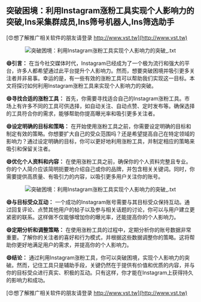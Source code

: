 ## **突破困境：利用Instagram涨粉工具实现个人影响力的突破,Ins采集群成员,Ins筛号机器人,Ins筛选助手**

[😍想了解推广相关软件的朋友请登录 http://www.vst.tw](http://www.vst.tw)

 <center><img src="https://vst.tw/MP4/tuiguang/png/6.png" alt="突破困境：利用Instagram涨粉工具实现个人影响力的突破_.txt"></center>

**😄引言：**
在当今社交媒体时代，Instagram已经成为了一个极为流行和强大的平台，许多人都希望通过此平台提升个人影响力。然而，想要突破困境并吸引更多关注者并非易事。幸运的是，有一些有效的涨粉工具可以帮助我们实现这一目标。本文将探讨如何利用Instagram涨粉工具来实现个人影响力的突破。

**😄寻找合适的涨粉工具：**
首先，你需要寻找适合自己的Instagram涨粉工具。市场上有许多不同的工具可供选择，如自动关注、自动点赞、定时发布等。确保选择的工具符合你的需求，能够帮助你提高曝光率和吸引更多关注者。

**😄设定明确的目标和策略：**
在开始使用涨粉工具之前，你需要设定明确的目标和制定有效的策略。你想要扩大自己的受众范围吗？还是希望提高自己在特定领域的影响力？通过设定明确的目标，你可以更好地利用涨粉工具，并制定相应的策略来吸引和保留关注者。

**😄优化个人资料和内容：**
在使用涨粉工具之前，确保你的个人资料完整且专业。你的个人简介应该简明扼要地介绍自己或你的品牌，并包含相关关键词。同时，你需要提供高质量、有吸引力的内容，以吸引更多用户关注你的账号。

 <center><img src="https://vst.tw/MP4/tuiguang/png/5.png" alt="突破困境：利用Instagram涨粉工具实现个人影响力的突破_.txt"></center>

**😄与目标受众互动：**
一个成功的Instagram账号需要与其目标受众保持互动。通过回复评论、点赞其他用户的帖子以及参与相关话题的讨论，你可以与用户建立更紧密的联系。这样做不仅能够增加你的曝光率，还能提高你的个人影响力。

**😄定期分析和调整策略：**
在使用涨粉工具的过程中，定期分析你的账号数据非常重要。了解你的关注者的喜好和行为模式，并根据这些数据调整你的策略。这将帮助你更好地满足用户的需求，并提高你的个人影响力。

**😄结论：**
通过利用Instagram涨粉工具，你可以突破困境，实现个人影响力的突破。然而，记住工具只是辅助手段，关键仍然在于提供有价值和优质的内容，并与你的目标受众进行真实、积极的互动。只有这样，你才能在Instagram上获得持久的影响力和成功。

[😍想了解推广相关软件的朋友请登录 http://www.vst.tw](http://www.vst.tw)



